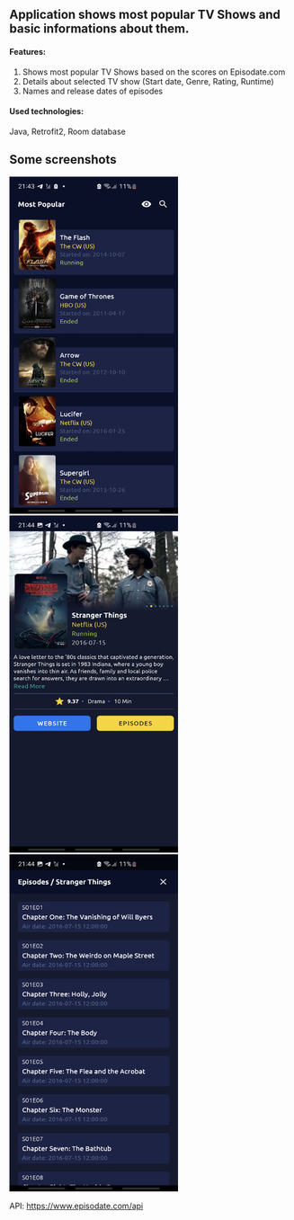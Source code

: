 
## Application shows most popular TV Shows and basic informations about them. 

    
#### Features:
  1. Shows most popular TV Shows based on the scores on Episodate.com 
  2. Details about selected TV show (Start date, Genre, Rating, Runtime)
  3. Names and release dates of episodes
  
  
#### Used technologies:
Java, Retrofit2, Room database

## Some screenshots

<img src=app/src/main/res/drawable/ss1.jpg width = "300" height = "600"/> <img src=app/src/main/res/drawable/ss2.jpg width = "300" height = "600"/> <img src=app/src/main/res/drawable/ss3.jpg width = "300" height = "600"/>


API: https://www.episodate.com/api
